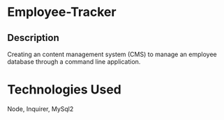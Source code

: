 # Employee-Tracker

## Description

Creating an content management system (CMS) to manage an employee database through a command line application.

# Technologies Used

Node,
Inquirer,
MySql2